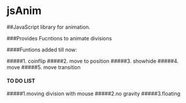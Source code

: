 # jsAnim

##JavaScript library for animation.

###Provides Fucntions to animate divisions

####Funtions added till now:

#####1. coinflip
#####2. move to position
#####3. showhide
#####4. move
#####5. move transition

#### TO DO LIST

#####1.moving division with mouse
#####2.no gravity
#####3.floating

 
